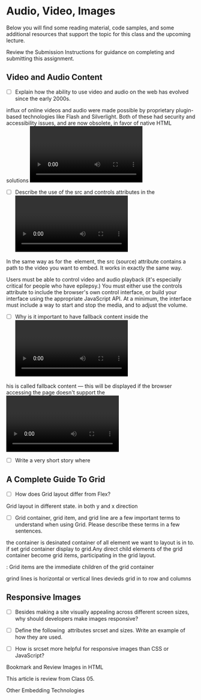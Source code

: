# Audio, Video, Images
Below you will find some reading material, code samples, and some additional resources that support the topic for this class and the upcoming lecture.

Review the Submission Instructions for guidance on completing and submitting this assignment.


## Video and Audio Content

- [ ] Explain how the ability to use video and audio on the web has evolved since the early 2000s.

influx of online videos and audio were made possible by proprietary plugin-based technologies like Flash and Silverlight. Both of these had security and accessibility issues, and are now obsolete, in favor of native HTML solutions <video> and <audio> elements and the availability of JavaScript APIs for controlling them.



- [ ] Describe the use of the src and controls attributes in the <video> element.

In the same way as for the <img> element, the src (source) attribute contains a path to the video you want to embed. It works in exactly the same way.

Users must be able to control video and audio playback (it's especially critical for people who have epilepsy.) You must either use the controls attribute to include the browser's own control interface, or build your interface using the appropriate JavaScript API. At a minimum, the interface must include a way to start and stop the media, and to adjust the volume.



- [ ] Why is it important to have fallback content inside the <video> element?

his is called fallback content — this will be displayed if the browser accessing the page doesn't support the <video> element, allowing us to provide a fallback for older browsers. This can be anything you like; in this case, we've provided a direct link to the video file, so the user can at least access it some way regardless of what browser they are using.



- [ ] Write a very short story where <audio> and <video> are characters.


## A Complete Guide To Grid

- [ ] How does Grid layout differ from Flex?

Grid layout in different state. in both y and x direction

- [ ] Grid container, grid item, and grid line are a few important terms to understand when using Grid. Please describe these terms in a few sentences.

the container is desinated container of all element we want to layout is in to.
 if set grid container display to grid.Any direct child elements of the grid container become grid items, participating in the grid layout.

: Grid items are the immediate children of the grid container

grind lines is horizontal or vertical lines devieds grid in to row and columns



## Responsive Images

- [ ] Besides making a site visually appealing across different screen sizes, why should developers make images responsive?


- [ ] Define the following <img> attributes srcset and sizes. Write an example of how they are used.


- [ ] How is srcset more helpful for responsive images than CSS or JavaScript?


 
Bookmark and Review
Images in HTML

This article is review from Class 05.

Other Embedding Technologies